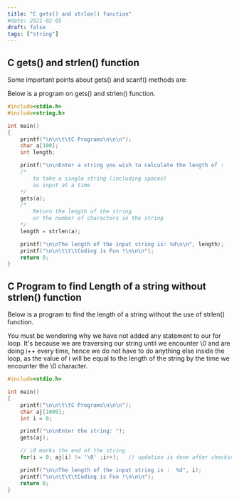 ```yaml
---
title: "C gets() and strlen() function"
#date: 2021-02-05
draft: false
tags: ["string"]
---
```


## C gets() and strlen() function

Some important points about gets() and scanf() methods are:

Below is a program on gets() and strlen() function.

```c
#include<stdio.h>
#include<string.h>

int main()
{
    printf("\n\n\t\tC Programs\n\n\n");
    char a[100];
    int length;

    printf("\n\nEnter a string you wish to calculate the length of :   ");
    /*
        to take a single string (including spaces)
        as input at a time
    */
    gets(a);
    /*
        Return the length of the string
        or the number of characters in the string
    */
    length = strlen(a);

    printf("\n\nThe length of the input string is: %d\n\n", length);
    printf("\n\n\t\t\tCoding is Fun !\n\n\n");
    return 0;
}
```

## C Program to find Length of a string without strlen() function

Below is a program to find the length of a string without the use of strlen() function.

You must be wondering why we have not added any statement to our for loop. It's because we are traversing our string until we encounter \0 and are doing i++ every time, hence we do not have to do anything else inside the loop, as the value of i will be equal to the length of the string by the time we encounter the \0 character.

```c
#include<stdio.h>

int main()
{
    printf("\n\n\t\tC Programs\n\n\n");
    char aj[1000];
    int i = 0;

    printf("\n\nEnter the string: ");
    gets(aj);

    // \0 marks the end of the string
    for(i = 0; aj[i] != '\0' ;i++);   // updation is done after checking condition

    printf("\n\nThe length of the input string is :  %d", i);
    printf("\n\n\t\t\tCoding is Fun !\n\n\n");
    return 0;
}
```
